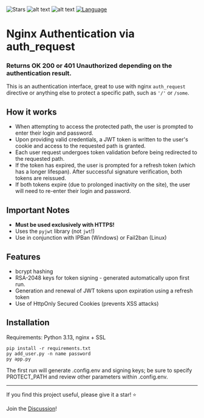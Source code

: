 ![Stars](https://img.shields.io/github/stars/mikhailtte/nginx-auth-request-jwt?style=social&color=blue)
![alt text](https://img.shields.io/github/forks/mikhailtte/nginx-auth-request-jwt)
![alt text](https://img.shields.io/github/license/mikhailtte/nginx-auth-request-jwt)
[![Language](https://img.shields.io/badge/Language-Python%203.13-blue)](https://www.python.org/)

# Nginx Authentication via auth_request

### **Returns OK 200 or 401 Unauthorized depending on the authentication result.**

This is an authentication interface, great to use with nginx `auth_request` directive or anything else to protect a specific path, such as `'/'` or `/some`.


## How it works

- When attempting to access the protected path, the user is prompted to enter their login and password.
- Upon providing valid credentials, a JWT token is written to the user's cookie and access to the requested path is granted.
- Each user request undergoes token validation before being redirected to the requested path.
- If the token has expired, the user is prompted for a refresh token (which has a longer lifespan). After successful signature verification, both tokens are reissued.
- If both tokens expire (due to prolonged inactivity on the site), the user will need to re-enter their login and password.

## Important Notes

- **Must be used exclusively with HTTPS!**
- Uses the `pyjwt` library (not `jwt`!)
- Use in conjunction with IPBan (Windows) or Fail2ban (Linux)

## Features

- bcrypt hashing
- RSA-2048 keys for token signing - generated automatically upon first run.
- Generation and renewal of JWT tokens upon expiration using a refresh token
- Use of HttpOnly Secured Cookies (prevents XSS attacks)

## Installation

Requirements: Python 3.13, nginx + SSL

```
pip install -r requirements.txt
py add_user.py -n name password
py app.py
```
The first run will generate .config.env and signing keys;
be sure to specify PROTECT_PATH and review other parameters within .config.env.

---
If you find this project useful, please give it a star! ⭐

Join the [Discussion](https://github.com/mikhailtte/nginx-auth-request-jwt/discussions)!
